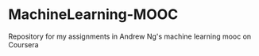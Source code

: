 # MachineLearning-MOOC
Repository for my assignments in Andrew Ng's machine learning mooc on Coursera
